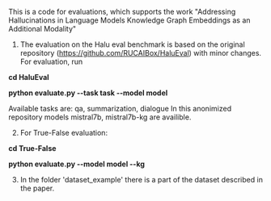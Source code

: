 This is a code for evaluations, which supports the work "Addressing Hallucinations in Language Models Knowledge Graph Embeddings as an Additional Modality"


1. The evaluation on the Halu eval benchmark is based on the original repository (https://github.com/RUCAIBox/HaluEval) with minor changes.
For evaluation, run

**cd HaluEval**

**python evaluate.py --task task --model model**

Available tasks are: qa, summarization, dialogue
In this anonimized repository models mistral7b, mistral7b-kg are availible.

2. For True-False evaluation:

**cd True-False**

**python evaluate.py --model model --kg**

3. In the folder 'dataset_example' there is a part of the dataset described in the paper.
